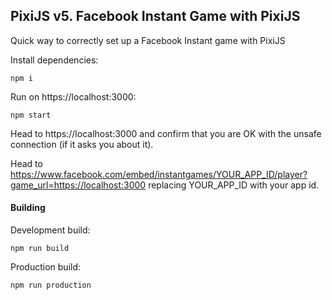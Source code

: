 ## PixiJS v5. Facebook Instant Game with PixiJS

Quick way to correctly set up a Facebook Instant game with PixiJS

Install dependencies:
```
npm i
```

Run on https://localhost:3000:
```
npm start
```

Head to https://localhost:3000 and confirm that you are OK with the unsafe connection (if it asks you about it).

Head to https://www.facebook.com/embed/instantgames/YOUR_APP_ID/player?game_url=https://localhost:3000 replacing YOUR_APP_ID with your app id.

#### Building

Development build:
```
npm run build
```

Production build:
```
npm run production
```